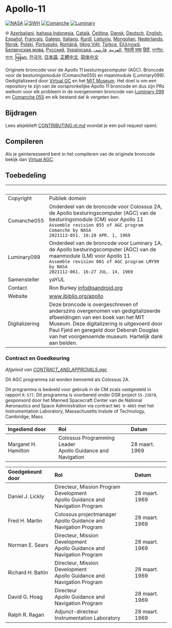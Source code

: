 # Apollo-11

[![NASA][1]][2]
[![SWH]][SWH_URL]
[![Comanche]][ComancheMilestone]
[![Luminary]][LuminaryMilestone]

🌐
[Azerbaijani][AZ],
[bahasa Indonesia][ID],
[Català][CA],
[Čeština][CZ],
[Dansk][DA],
[Deutsch][DE],
[English][EN],
[Español][ES],
[Français][FR],
[Galego][GL],
[Italiano][IT],
[Kurdî][KU],
[Lietuvių][LT],
[Mongolian][MN],
[Nederlands][NL],
[Norsk][NO],
[Polski][PL],
[Português][PT_BR],
[Română][RO],
[tiếng Việt][VI],
[Türkçe][TR],
[Ελληνικά][GR],
[Беларуская мова][BE],
[Русский][RU],
[Українська][UK],
[العربية][AR],
[فارسی][FA],
[नेपाली भाषा][NE]
[हिंदी][HI_IN],
[অসমীয়া][AS_IN],
[বাংলা][BD_BN],
[မြန်မာ][MM],
[한국어][KO_KR],
[日本語][JA],
[正體中文][ZH_TW],
[简体中文][ZH_CN]

[AR]:README.ar.md
[AS_IN]:README.as_in.md
[AZ]:README.az.md
[BD_BN]:README.bd_bn.md
[BE]:README.be.md
[CA]:README.ca.md
[CZ]:README.cz.md
[DA]:README.da.md
[DE]:README.de.md
[EN]:../README.md
[ES]:README.es.md
[FA]:README.fa.md
[FR]:README.fr.md
[GL]:README.gl.md
[GR]:README.gr.md
[HI_IN]:README.hi_in.md
[ID]:README.id.md
[IT]:README.it.md
[JA]:README.ja.md
[KO_KR]:README.ko_kr.md
[KU]:README.ku.md
[LT]:README.lt.md
[MM]:README.mm.md
[MN]:README.mn.md
[NE]:README.ne.md
[NL]:README.nl.md
[NO]:README.no.md
[PL]:README.pl.md
[PT_BR]:README.pt_br.md
[RO]:README.ro.md
[RU]:README.ru.md
[TR]:README.tr.md
[UK]:README.uk.md
[VI]:README.vi.md
[ZH_CN]:README.zh_cn.md
[ZH_TW]:README.zh_tw.md

Originele broncode voor de Apollo 11 besturingscomputer (AGC). Broncode voor de besturingsmodule (Comanche055) en maanmodule (Luminary099). Gedigitalizeerd door [Virtual GC][3] en het [MIT Museum][4]. Het doel is om een repository te zijn van de oorspronkelijke Apollo 11 broncode en dus zijn PRs welkom voor elk probleem in de overgenomen broncode van [Luminary 099][5] en [Comanche 055][6] en elk bestand dat ik vergeten ben.

## Bijdragen

Lees alsjeblieft [CONTRIBUTING.nl.md][7] voordat je een pull request opent.

## Compileren

Als je geinteresseerd bent in het compileren van de originele broncode bekijk dan [Virtual AGC][8].

## Toebedeling

&nbsp;         | &nbsp;
:------------- | :-----
Copyright      | Publiek domein
Comanche055    | Onderdeel van de broncode voor Colossus 2A, de Apollo besturingscomputer (AGC) van de besturingsmodule (CM) voor Apollo 11<br>`Assemble revision 055 of AGC program Comanche by NASA`<br>`2021113-051. 10:28 APR. 1, 1969`
Luminary099    | Onderdeel van de broncode voor Luminary 1A, de Apollo besturingscomputer (AGC) van de maanmodule (LM) voor Apollo 11<br>`Assemble revision 001 of AGC program LMY99 by NASA`<br>`2021112-061. 16:27 JUL. 14, 1969`
Samensteller   | yaYUL
Contact        | Ron Burkey <info@sandroid.org>
Website        | www.ibiblio.org/apollo
Digitalizering | Deze broncode is overgeschreven of anderszins overgenomen van gedigitalizeerde afbeeldingen van een boek van het MIT Museum. Deze digitalizering is uitgevoerd door Paul Fjeld en geregeld door Deborah Douglas van het voorgenoemde museum. Hartelijk dank aan beiden.

### Contract en Goedkeuring

*Afgeleid van [CONTRACT_AND_APPROVALS.agc]*

Dit AGC programma zal worden benoemd als Colossus 2A.

Dit programma is bedoeld voor gebruik in de CM zoals vastgesteld in rapport `R-577`. Dit programma is voorbereid onder DSR project `55-23870`, gesponsord door het Manned Spacecraft Center van de National Aeronautics and Space Administration via contract `NAS 9-4065` met het Instrumentation Laboratory, Massachusetts Instute of Technology, Cambridge, Mass.

Ingediend door       | Rol | Datum
:------------------- | :-- | :----
Margaret H. Hamilton | Colossus Programming Leader<br>Apollo Guidance and Navigation | 28 maart. 1969

Goedgekeurd door  | Rol | Datum
:---------------- | :-- | :----
Daniel J. Lickly  | Directeur, Mission Program Development<br>Apollo Guidance and Navigation Program | 28 maart. 1969
Fred H. Martin    | Colossus projectmanager<br>Apollo Guidance and Navigation Program | 28 maart. 1969
Norman E. Sears   | Directeur, Mission Development<br>Apollo Guidance and Navigation Program | 28 maart. 1969
Richard H. Battin | Directeur, Mission Development<br>Apollo Guidance and Navigation Program | 28 maart. 1969
David G. Hoag     | Directeur<br>Apollo Guidance and Navigation Program | 28 maart. 1969
Ralph R. Ragan    | Adjunct-directeur<br>Instrumentation Laboratory | 28 maart. 1969

[CONTRACT_AND_APPROVALS.agc]:https://github.com/chrislgarry/Apollo-11/blob/master/Comanche055/CONTRACT_AND_APPROVALS.agc
[1]:https://flat.badgen.net/badge/NASA/Mission%20Overview/0B3D91
[2]:https://www.nasa.gov/mission_pages/apollo/missions/apollo11.html
[3]:http://www.ibiblio.org/apollo/
[4]:http://web.mit.edu/museum/
[5]:http://www.ibiblio.org/apollo/ScansForConversion/Luminary099/
[6]:http://www.ibiblio.org/apollo/ScansForConversion/Comanche055/
[7]:https://github.com/chrislgarry/Apollo-11/blob/master/Translations/CONTRIBUTING.nl.md
[8]:https://github.com/rburkey2005/virtualagc
[SWH]:https://flat.badgen.net/badge/Software%20Heritage/Archive/0B3D91
[SWH_URL]:https://archive.softwareheritage.org/browse/origin/https://github.com/chrislgarry/Apollo-11/
[Comanche]:https://flat.badgen.net/github/milestones/chrislgarry/Apollo-11/1
[ComancheMilestone]:https://github.com/chrislgarry/Apollo-11/milestone/1
[Luminary]:https://flat.badgen.net/github/milestones/chrislgarry/Apollo-11/2
[LuminaryMilestone]:https://github.com/chrislgarry/Apollo-11/milestone/2
